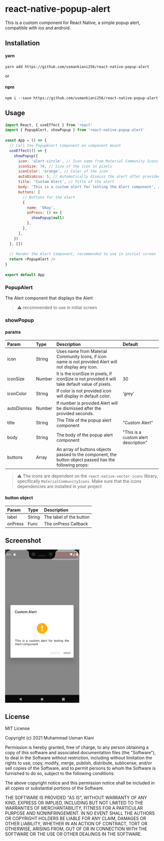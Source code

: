 # react-native-popup-alert

This is a custom component for React Native, a simple popup alert, compatible with ios and android.

## Installation

#### yarn

```
yarn add https://github.com/usmankiani256/react-native-popup-alert
```

or

#### npm

```
npm i --save https://github.com/usmankiani256/react-native-popup-alert
```

## Usage

```js
import React, { useEffect } from 'react'
import { PopupAlert, showPopup } from 'react-native-popup-alert'

const App = () => {
  // Call the PopupAlert Component on component mount
  useEffect(() => {
    showPopup({
      icon: 'alert-circle', // Icon name from Material Community Icons
      iconSize: 70, // Size of the icon in pixels
      iconColor: 'orange', // Color of the icon
      autoDismiss: 5, // Automatically dismiss the alert after provided seconds
      title: 'Custom Alert', // Title of the alert
      body: 'This is a custom alert for testing the Alert component', // Body of the alert
      buttons: [
        // Buttons for the alert
        {
          name: 'Okay',
          onPress: () => {
            showPopup(null)
          },
        },
      ],
    })
  }, [])

  // Render the Alert Component, recommended to use in initial screen
  return <PopupAlert />
}

export default App
```

### PopupAlert

The Alert component that displays the Alert

> :warning: recommended to use in initial screen

### showPopup

#### params

| Param       | Type   | Description                                                                                            | Default                              |
| :---------- | :----- | :----------------------------------------------------------------------------------------------------- | :----------------------------------- |
| icon        | String | Uses name from Material Community Icons, if icon name is not provided Alert will not display any icon. |                                      |
| iconSize    | Number | It is the iconSize in pixels, if iconSize is not provided it will take default value of pixels.        | 30                                   |
| iconColor   | String | If color is not provided icon will display in default color.                                           | 'grey'                               |
| autoDismiss | Number | If number is provided Alert will be dismissed after the provided seconds.                              |                                      |
| title       | String | The Title of the popup alert component                                                                 | "Custom Alert"                       |
| body        | String | The body of the popup alert component                                                                  | "This is a custom alert description" |
| buttons     | Array  | An array of buttons objects passed to the component, the button object passed has the following props: |                                      |

> :warning: The icons are dependent on the `react-native-vector-icons` library, specifically `MaterialCommunityIcons`. Make sure that the icons dependencies are installed in your project

#### button object

| Param   | Type   | Description             |
| :------ | :----- | :---------------------- |
| label   | String | The label of the button |
| onPress | Func   | The onPress Callback    |

<!--
## Contributing

## Credits -->

## Screenshot

<img style="float: center;" src="./src/screenshots/alert.png" height="500">

## License

MIT License

Copyright (c) 2021 Muhammad Usman Kiani

Permission is hereby granted, free of charge, to any person obtaining a copy
of this software and associated documentation files (the "Software"), to deal
in the Software without restriction, including without limitation the rights
to use, copy, modify, merge, publish, distribute, sublicense, and/or sell
copies of the Software, and to permit persons to whom the Software is
furnished to do so, subject to the following conditions:

The above copyright notice and this permission notice shall be included in all
copies or substantial portions of the Software.

THE SOFTWARE IS PROVIDED "AS IS", WITHOUT WARRANTY OF ANY KIND, EXPRESS OR
IMPLIED, INCLUDING BUT NOT LIMITED TO THE WARRANTIES OF MERCHANTABILITY,
FITNESS FOR A PARTICULAR PURPOSE AND NONINFRINGEMENT. IN NO EVENT SHALL THE
AUTHORS OR COPYRIGHT HOLDERS BE LIABLE FOR ANY CLAIM, DAMAGES OR OTHER
LIABILITY, WHETHER IN AN ACTION OF CONTRACT, TORT OR OTHERWISE, ARISING FROM,
OUT OF OR IN CONNECTION WITH THE SOFTWARE OR THE USE OR OTHER DEALINGS IN THE
SOFTWARE.
